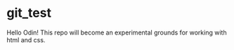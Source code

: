 # git_test

Hello Odin! This repo will become an experimental grounds for working with html and css.